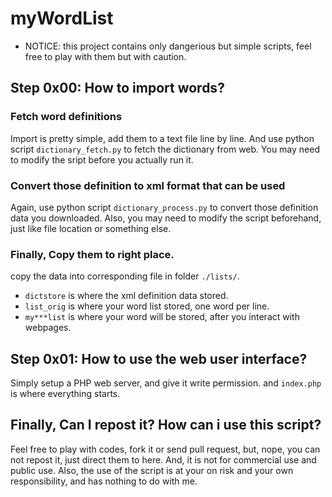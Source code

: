# myWordList


* NOTICE: this project contains only dangerious but simple scripts, feel free to play with them but with caution.


## Step 0x00: How to import words?

### Fetch word definitions

Import is pretty simple, add them to a text file line by line. And use python script `dictionary_fetch.py` to fetch the dictionary from web. You may need to modify the sript before you actually run it.

### Convert those definition to xml format that can be used

Again, use python script `dictionary_process.py` to convert those definition data you downloaded. Also, you may need to modify the script beforehand, just like file location or something else.

### Finally, Copy them to right place.

copy the data into corresponding file in folder `./lists/`.


* `dictstore` is where the xml definition data stored.
* `list_orig` is where your word list stored, one word per line.
* `my***list` is where your word will be stored, after you interact with webpages.

## Step 0x01: How to use the web user interface?

Simply setup a PHP web server, and give it write permission. and `index.php` is where everything starts.


## Finally, Can I repost it? How can i use this script?

Feel free to play with codes, fork it or send pull request, but, nope, you can not repost it, just direct them to here. And, it is not for commercial use and public use. Also, the use of the script is at your on risk and your own responsibility, and has nothing to do with me.
